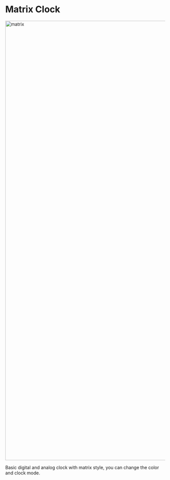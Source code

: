 # Matrix Clock

<img width="1380" alt="matrix" src="https://user-images.githubusercontent.com/47612276/143804834-58818298-68cc-4364-bb0c-610682181c9b.png">

Basic digital and analog clock with matrix style, you can change the color and clock mode.
